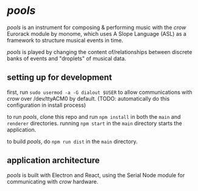 # *pools*
*pools* is an instrument for composing & performing music with the *crow* Eurorack module by monome, which uses A Slope Language (ASL) as a framework to structure musical events in time.

*pools* is played by changing the content of/relationships between discrete banks of events and "droplets" of musical data.

## setting up for development
first, run `sudo usermod -a -G dialout $USER` to allow communications with *crow* over /dev/ttyACM0 by default. (TODO: automatically do this configuration in install process) 

to run *pools*, clone this repo and run `npm install` in both the `main` and `renderer` directories. running `npm start` in the `main` directory starts the application. 

to build *pools*, do `npm run dist` in the `main` directory.

## application architecture
*pools* is built with Electron and React, using the Serial Node module for communicating with *crow* hardware.
